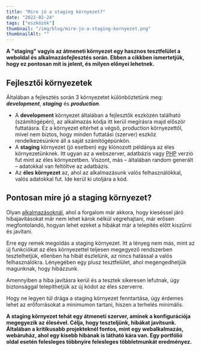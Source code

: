 ```yaml
---
title: "Mire jó a staging környezet?"
date: "2022-02-24"
tags: ["eszközök"]
thumbnail: "/img/blog/mire-jo-a-staging-kornyezet.png"
thumbnailAlt: ""
---
```


**A "staging" vagyis az átmeneti környezet egy hasznos tesztfelület a weboldal és alkalmazásfejlesztés során. Ebben a cikkben ismertetjük, hogy ez pontosan mit is jelent, és milyen előnyei lehetnek.**

## Fejlesztői környezetek

Általában a fejlesztés során 3 környezetet különböztetünk meg: **_development_**, **_staging_** és **_production_**.

- A **development** környezet általában a fejlesztők eszközén található (számítógépén), az alkalmazás kódja itt kerül megírásra majd először futtatásra. Ez a környezet eltérhet a végső, production környezettől, mivel nem biztos, hogy minden futtatási (szerver) eszköz rendelkezésünkre áll a saját számítógépünkön.
- A **staging** környezet (jó esetben) egy klónozott példánya az éles környezetünknek. Itt ugyan az a webszerver, adatbázis vagy [PHP](https://www.php.net/) verzió fut mint az éles környezetben. Viszont, más – általában random generált – adatokkal van feltöltve az adatbázis.
- Az **éles környezet** az, ahol az alkalmazásunk valós felhasználókkal, valós adatokkal fut. Ide kerül ki utoljára a kód.

## Pontosan mire jó a staging környezet?

Olyan [alkalmazásoknál](https://conedevelopment.com/hu/szolgaltatasaink/alkalmazas-fejlesztes/), ahol a forgalom már akkora, hogy kieséssel járó hibajavításokat már nem lehet károk nélkül végrehajtani, már erősen megfontolandó, hogyan lehet ezeket a hibákat már a telepítés előtt kiszűrni és javítani.

Erre egy remek megoldás a staging környezet. Itt a lényeg nem más, mint az új funkciókat az éles környezettel teljesen megegyező rendszerben tesztelhetjük, ellenben ha hibát észlelünk, az nincs hatással a valós felhasználókra. Lényegében egy plusz tesztfelület, ahol megengedhetjük magunknak, hogy hibázzunk.

Amennyiben a hiba javításra kerül és a tesztek sikeresen lefutnak, úgy biztonsággal telepíthetjük az új kódot az éles szerverre.

Hogy ne legyen túl drága a staging környezet fenntartása, úgy érdemes lehet az erőforrásokat a minimumon tartani, hiszen a terhelés minimális.

**A staging környezet tehát egy átmeneti szerver, aminek a konfigurációja megegyezik az élesével. Célja, hogy teszteljünk, hibákat javítsunk. Általában a kritikusabb projekteknél fontos, mint egy webalkalmazás, webáruház, ahol egy kisebb hibának is látható kára van. Egy portfólió oldal esetén felesleges többnyire felesleges többletmunkát eredményez.**
